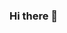### Hi there 👋

<!-- [![Paresh's github stats](https://github-readme-stats.vercel.app/api?username=pareshsalunke&hide=stars&count_private=true&show_icons=true&include_all_commits=true&theme=dark)](https://github.com/anuraghazra/github-readme-stats)
 -->
